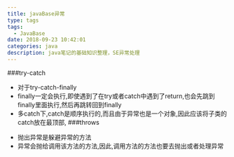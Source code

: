 ```yaml
---
title: javaBase异常
type: tags
tags:
  - JavaBase
date: 2018-09-23 10:42:01
categories: java
description: java笔记的基础知识整理，SE异常处理
---
```

###try-catch
>
- 对于try-catch-finally
- finally一定会执行,即使遇到了在try或者catch中遇到了return,也会先跳到finally里面执行,然后再跳转回到finally
- 多catch下,catch是顺序执行的,而且由于异常也是一个对象,因此应该将子类的catch放在最顶部,
###throws
>
- 抛出异常是躲避异常的方法
- 异常会抛给调用该方法的方法,因此,调用方法的方法也要去抛出或者处理异常